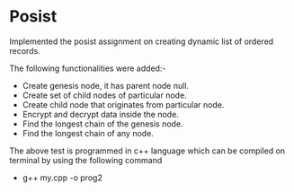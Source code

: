 # Posist

Implemented the posist assignment on creating dynamic list of ordered records.

The following functionalities were added:-
* Create genesis node, it has parent node null.
* Create set of child nodes of particular node.
* Create child node that originates from particular node. 
* Encrypt and decrypt data inside the node. 
* Find the longest chain of the genesis node. 
* Find the longest chain of any node. 

The above test is programmed in c++ language which can be compiled on terminal by using the following command
* g++ my.cpp -o prog2
